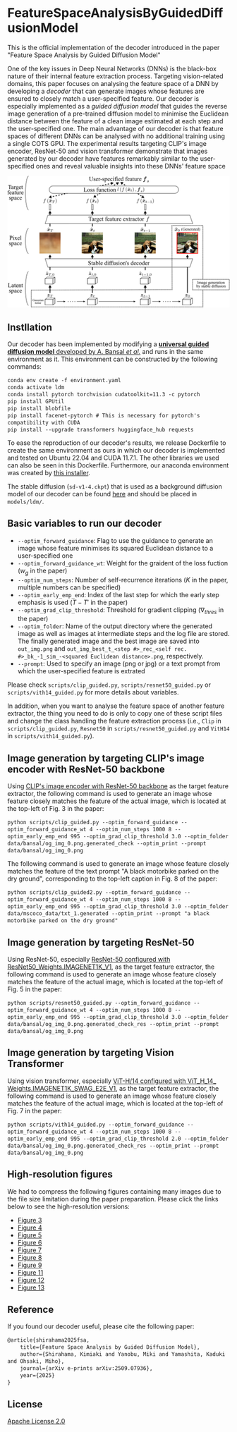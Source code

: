 # FeatureSpaceAnalysisByGuidedDiffusionModel
This is the official implementation of the decoder introduced in the paper "Feature Space Analysis by Guided Diffusion Model" 

One of the key issues in Deep Neural Networks (DNNs) is the black-box nature of their internal feature extraction process. Targeting vision-related domains, this paper focuses on analysing the feature space of a DNN by developing a *decoder* that can generate images whose features are ensured to closely match a user-specified feature. Our decoder is especially implemented as a *guided diffusion model* that guides the reverse image generation of a pre-trained diffusion model to minimise the Euclidean distance between the feature of a clean image estimated at each step and the user-specified one. The main advantage of our decoder is that feature spaces of different DNNs can be analysed with no additional training using a single COTS GPU. The experimental results targeting CLIP's image encoder, ResNet-50 and vision transformer demonstrate that images generated by our decoder have features remarkably similar to the user-specified ones and reveal valuable insights into these DNNs' feature space

<img width="800" src="https://github.com/KimiakiShirahama/FeatureSpaceAnalysisByGuidedDiffusionModel/blob/main/data/overview.png">

## Instllation
Our decoder has been implemented by modifying a [**universal guided diffusion model** developed by A. Bansal *et al.*](https://github.com/arpitbansal297/Universal-Guided-Diffusion) and runs in the same environment as it. This environment can be constructed by the following commands:   
```
conda env create -f environment.yaml
conda activate ldm
conda install pytorch torchvision cudatoolkit=11.3 -c pytorch
pip install GPUtil
pip install blobfile
pip install facenet-pytorch # This is necessary for pytorch's compatibility with CUDA
pip install --upgrade transformers huggingface_hub requests
```

To ease the reproduction of our decoder's results, we release Dockerfile to create the same environment as ours in which our decoder is implemented and tested on Ubuntu 22.04 and CUDA 11.7.1. The other libraries we used can also be seen in this Dockerfile. Furthermore, our anaconda environment was created by [this installer](https://repo.anaconda.com/archive/Anaconda3-2024.06-1-Linux-x86_64.sh).

The stable diffusion (`sd-v1-4.ckpt`) that is used as a background diffusion model of our decoder can be found [here](https://huggingface.co/CompVis/stable-diffusion-v-1-4-original) and should be placed in `models/ldm/`. 

## Basic variables to run our decoder

- `--optim_forward_guidance`: Flag to use the guidance to generate an image whose feature minimises its squared Euclidean distance to a user-specified one
- `--optim_forward_guidance_wt`: Weight for the graident of the loss fuction ($w_g$ in the paper)
- `--optim_num_steps`: Number of self-recurrence iterations ($K$ in the paper, multiple numbers can be specified)
- `--optim_early_emp_end`: Index of the last step for which the early step emphasis is used ($T - T'$ in the paper)
- `--optim_grad_clip_threshold`: Threshold for gradient clipping ($\nabla_{thres}$ in the paper)
- `--optim_folder`: Name of the output directory where the generated image as well as images at intermediate steps and the log file are stored. The finally generated image and the best image are saved into `out_img.png` and `out_img_best_t_<step #>_rec_<self rec. #>_bk_-1_sim_-<squared Euclidean distance>.png`, respectively. 
- `--prompt`: Used to specify an image (png or jpg) or a text prompt from which the user-specified feature is extrated  

Please check `scripts/clip_guided.py`, `scripts/resnet50_guided.py` or `scripts/vith14_guided.py` for more details about variables.

In addition, when you want to analyse the feature space of another feature extractor, the thing you need to do is only to copy one of these script files and change the class handling the feature extraction process (i.e., `Clip` in `scripts/clip_guided.py`, `Resnet50` in `scripts/resnet50_guided.py` and `VitH14` in `scripts/vith14_guided.py`). 

## Image generation by targeting CLIP's image encoder with ResNet-50 backbone

Using [CLIP's image encoder with ResNet-50 backbone](https://github.com/openai/CLIP) as the target feature extractor, the following command is used to generate an image whose feature closely matches the feature of the actual image, which is located at the top-left of Fig. 3 in the paper:
```
python scripts/clip_guided.py --optim_forward_guidance --optim_forward_guidance_wt 4 --optim_num_steps 1000 8 --optim_early_emp_end 995 --optim_grad_clip_threshold 3.0 --optim_folder data/bansal/og_img_0.png.generated_check --optim_print --prompt data/bansal/og_img_0.png
```

The following command is used to generate an image whose feature closely matches the feature of the text prompt "A black motorbike parked on the dry ground", corresponding to the top-left caption in Fig. 8 of the paper:
```
python scripts/clip_guided2.py --optim_forward_guidance --optim_forward_guidance_wt 4 --optim_num_steps 1000 8 --optim_early_emp_end 995 --optim_grad_clip_threshold 3.0 --optim_folder data/mscoco_data/txt_1.generated --optim_print --prompt "a black motorbike parked on the dry ground" 
```

## Image generation by targeting ResNet-50

Using ResNet-50, especially [ResNet-50 configured with ResNet50_Weights.IMAGENET1K_V1](https://docs.pytorch.org/vision/main/models/generated/torchvision.models.resnet50.html#torchvision.models.ResNet50_Weights), as the target feature extractor, the following command is used to generate an image whose feature closely matches the feature of the actual image, which is located at the top-left of Fig. 5 in the paper:
```
python scripts/resnet50_guided.py --optim_forward_guidance --optim_forward_guidance_wt 4 --optim_num_steps 1000 8 --optim_early_emp_end 995 --optim_grad_clip_threshold 3.0 --optim_folder data/bansal/og_img_0.png.generated_check_res --optim_print --prompt data/bansal/og_img_0.png
```

## Image generation by targeting Vision Transformer

Using vision transformer, especially [ViT-H/14 configured with ViT_H_14_ Weights.IMAGENET1K_SWAG_E2E_V1](https://docs.pytorch.org/vision/main/models/generated/torchvision.models.vit_h_14.html#torchvision.models.ViT_H_14_Weights), as the target feature extractor, the following command is used to generate an image whose feature closely matches the feature of the actual image, which is located at the top-left of Fig. 7 in the paper:
```
python scripts/vith14_guided.py --optim_forward_guidance --optim_forward_guidance_wt 4 --optim_num_steps 1000 8 --optim_early_emp_end 995 --optim_grad_clip_threshold 2.0 --optim_folder data/bansal/og_img_0.png.generated_check_res --optim_print --prompt data/bansal/og_img_0.png
```

## High-resolution figures
We had to compress the following figures containing many images due to the file size limitation during the paper preparation. Please click the links below to see the high-resolution versions: 
- [Figure 3](https://doshishaacjp-my.sharepoint.com/:b:/g/personal/kshiraha_mail_doshisha_ac_jp/Ec8ZKwGRp8lDgrXJx8uRQa4BDYVSYaxCkAGU1OjiiVn81w?e=rXmJK2)
- [Figure 4](https://doshishaacjp-my.sharepoint.com/:b:/g/personal/kshiraha_mail_doshisha_ac_jp/ERtabsfWrURPqZvrOMdnBb0B4eqCs9IdN9SmmODKLhovFw?e=Lbr67P)
- [Figure 5](https://doshishaacjp-my.sharepoint.com/:b:/g/personal/kshiraha_mail_doshisha_ac_jp/EeVv0oVRlQpKuVrSrfbJSg8B40TkDFAqWsqZw5dDMkjtqA?e=w676TZ)
- [Figure 6](https://doshishaacjp-my.sharepoint.com/:b:/g/personal/kshiraha_mail_doshisha_ac_jp/EdemQyh1zxtIgzj2jQ4UlMABWQj67FPOMmf8YTk5_Xg69w?e=NE0Xey)
- [Figure 7](https://doshishaacjp-my.sharepoint.com/:b:/g/personal/kshiraha_mail_doshisha_ac_jp/EVwqCxbTlIFAvuCxaTjG9QwBAsbjKkqhd7i9HbMwx4fTiw?e=j2YPnj)
- [Figure 8](https://doshishaacjp-my.sharepoint.com/:b:/g/personal/kshiraha_mail_doshisha_ac_jp/EYQFEBjkf_hDmOCKmWYkc1sBGbdqOHLH4b3SYMXj_1tO1w?e=RGOvPa)
- [Figure 9](https://doshishaacjp-my.sharepoint.com/:b:/g/personal/kshiraha_mail_doshisha_ac_jp/EYvKeYjCbHBKhtTiUodXJ6QBFYtUzIzsLHFwf66OKCcguA?e=ANYCNB)
- [Figure 11](https://doshishaacjp-my.sharepoint.com/:b:/g/personal/kshiraha_mail_doshisha_ac_jp/EdyUQ1zCqVJJq0w4_96EhPQBSWzJ0AyQCVy_k3_Onm1YEg?e=f1RBCQ)
- [Figure 12](https://doshishaacjp-my.sharepoint.com/:b:/g/personal/kshiraha_mail_doshisha_ac_jp/ETODzGQpqv1Ku-m7v8hhFmUBXKbqO2ClsXq566ql1v96kQ?e=dSIUwf)
- [Figure 13](https://doshishaacjp-my.sharepoint.com/:b:/g/personal/kshiraha_mail_doshisha_ac_jp/EURmEACQRlREp9uJpZkKvL0B6ple-gs-D3UpkXbqOwsHRw)

## Reference
If you found our decoder useful, please cite the following paper:

```
@article{shirahama2025fsa,
    title={Feature Space Analysis by Guided Diffusion Model},
    author={Shirahama, Kimiaki and Yanobu, Miki and Yamashita, Kaduki and Ohsaki, Miho},
    journal={arXiv e-prints arXiv:2509.07936},
    year={2025}
}
```

## License

[Apache License 2.0](https://www.apache.org/licenses/LICENSE-2.0)
